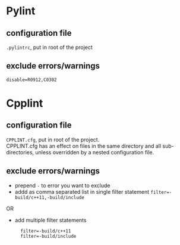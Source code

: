 # Pylint

## configuration file
`.pylintrc`, put in root of the project

## exclude errors/warnings
`disable=R0912,C0302`


# Cpplint

## configuration file
`CPPLINT.cfg`, put in root of the project.<br>
CPPLINT.cfg has an effect on files in the same directory and all sub-directories, unless overridden by a nested configuration file.

## exclude errors/warnings
* prepend `-` to error you want to exclude
* addd as comma separated list in single filter statement
  `filter=-build/c++11,-build/include`
 
OR
* add multiple filter statements
  ```
    filter=-build/c++11
    filter=-build/include
  ```

